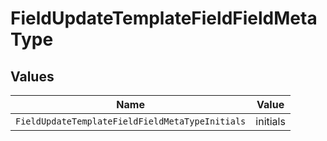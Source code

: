 # FieldUpdateTemplateFieldFieldMetaType


## Values

| Name                                            | Value                                           |
| ----------------------------------------------- | ----------------------------------------------- |
| `FieldUpdateTemplateFieldFieldMetaTypeInitials` | initials                                        |